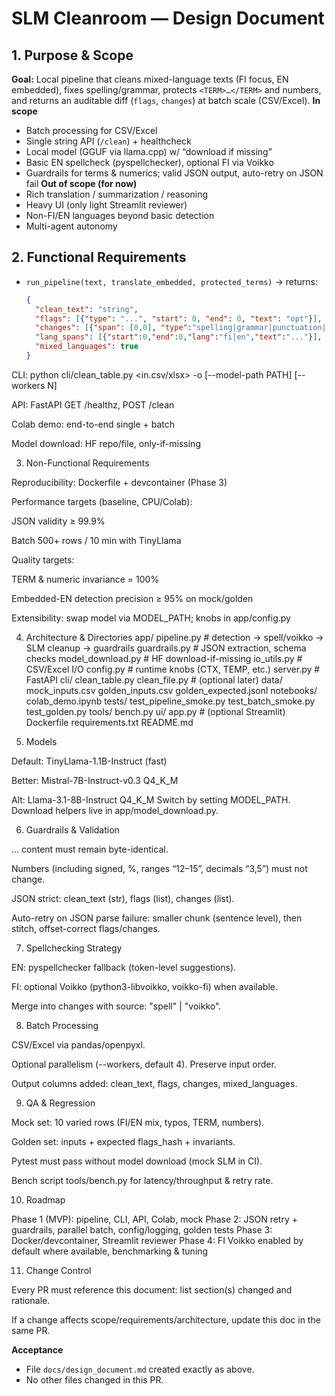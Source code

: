 # SLM Cleanroom — Design Document

## 1. Purpose & Scope
**Goal:** Local pipeline that cleans mixed-language texts (FI focus, EN embedded), fixes spelling/grammar, protects `<TERM>…</TERM>` and numbers, and returns an auditable diff (`flags`, `changes`) at batch scale (CSV/Excel).
**In scope**
- Batch processing for CSV/Excel
- Single string API (`/clean`) + healthcheck
- Local model (GGUF via llama.cpp) w/ “download if missing”
- Basic EN spellcheck (pyspellchecker), optional FI via Voikko
- Guardrails for terms & numerics; valid JSON output, auto-retry on JSON fail
**Out of scope (for now)**
- Rich translation / summarization / reasoning
- Heavy UI (only light Streamlit reviewer)
- Non-FI/EN languages beyond basic detection
- Multi-agent autonomy

## 2. Functional Requirements
- `run_pipeline(text, translate_embedded, protected_terms)` → returns:
  ```json
  {
    "clean_text": "string",
    "flags": [{"type": "...", "start": 0, "end": 0, "text": "opt"}],
    "changes": [{"span": [0,0], "type":"spelling|grammar|punctuation|translation", "source":"spell|slm|voikko", "before":"", "after":""}],
    "lang_spans": [{"start":0,"end":0,"lang":"fi|en","text":"..."}],
    "mixed_languages": true
  }


CLI: python cli/clean_table.py <in.csv/xlsx> -o <out> [--model-path PATH] [--workers N]

API: FastAPI GET /healthz, POST /clean

Colab demo: end-to-end single + batch

Model download: HF repo/file, only-if-missing

3. Non-Functional Requirements

Reproducibility: Dockerfile + devcontainer (Phase 3)

Performance targets (baseline, CPU/Colab):

JSON validity ≥ 99.9%

Batch 500+ rows / 10 min with TinyLlama

Quality targets:

TERM & numeric invariance = 100%

Embedded-EN detection precision ≥ 95% on mock/golden

Extensibility: swap model via MODEL_PATH; knobs in app/config.py

4. Architecture & Directories
app/
  pipeline.py        # detection → spell/voikko → SLM cleanup → guardrails
  guardrails.py      # JSON extraction, schema checks
  model_download.py  # HF download-if-missing
  io_utils.py        # CSV/Excel I/O
  config.py          # runtime knobs (CTX, TEMP, etc.)
  server.py          # FastAPI
cli/
  clean_table.py
  clean_file.py      # (optional later)
data/
  mock_inputs.csv
  golden_inputs.csv
  golden_expected.jsonl
notebooks/
  colab_demo.ipynb
tests/
  test_pipeline_smoke.py
  test_batch_smoke.py
  test_golden.py
tools/
  bench.py
ui/
  app.py             # (optional Streamlit)
Dockerfile
requirements.txt
README.md

5. Models

Default: TinyLlama-1.1B-Instruct (fast)

Better: Mistral-7B-Instruct-v0.3 Q4_K_M

Alt: Llama-3.1-8B-Instruct Q4_K_M
Switch by setting MODEL_PATH. Download helpers live in app/model_download.py.

6. Guardrails & Validation

<TERM>…</TERM> content must remain byte-identical.

Numbers (including signed, %, ranges “12–15”, decimals “3,5”) must not change.

JSON strict: clean_text (str), flags (list), changes (list).

Auto-retry on JSON parse failure: smaller chunk (sentence level), then stitch, offset-correct flags/changes.

7. Spellchecking Strategy

EN: pyspellchecker fallback (token-level suggestions).

FI: optional Voikko (python3-libvoikko, voikko-fi) when available.

Merge into changes with source: "spell" | "voikko".

8. Batch Processing

CSV/Excel via pandas/openpyxl.

Optional parallelism (--workers, default 4). Preserve input order.

Output columns added: clean_text, flags, changes, mixed_languages.

9. QA & Regression

Mock set: 10 varied rows (FI/EN mix, typos, TERM, numbers).

Golden set: inputs + expected flags_hash + invariants.

Pytest must pass without model download (mock SLM in CI).

Bench script tools/bench.py for latency/throughput & retry rate.

10. Roadmap

Phase 1 (MVP): pipeline, CLI, API, Colab, mock
Phase 2: JSON retry + guardrails, parallel batch, config/logging, golden tests
Phase 3: Docker/devcontainer, Streamlit reviewer
Phase 4: FI Voikko enabled by default where available, benchmarking & tuning

11. Change Control

Every PR must reference this document: list section(s) changed and rationale.

If a change affects scope/requirements/architecture, update this doc in the same PR.


**Acceptance**
- File `docs/design_document.md` created exactly as above.
- No other files changed in this PR.
